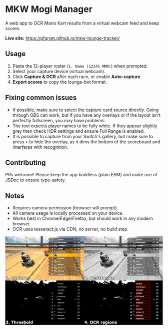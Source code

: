 # MKW Mogi Manager

A web app to OCR Mario Kart results from a virtual webcam feed and keep scores.

**Live site:** https://pfqniet.github.io/mkw-lounge-tracker/

## Usage
1. Paste the 12-player roster (`1. Name (12345 MMR)`) when prompted.
2. Select your capture device (virtual webcam).
3. Click **Capture & OCR** after each race, or enable **Auto-capture**.
4. **Export scores** to copy the lounge-bot format.

## Fixing common issues
- If possible, make sure to select the capture card source directly. Going through OBS can work, but if you have any overlays or if the layout isn't perfectly fullscreen, you may have problems.
- The tool expects player names to be fully white. If they appear slightly grey then check HDR settings and ensure Full Range is enabled.
- It is possible to capture from your Switch's gallery, but make sure to press <kbd>+</kbd> to hide the overlay, as it dims the bottom of the scoreboard and interferes with recognition.

## Contributing
PRs welcome! Please keep the app buildless (plain ESM) and make use of JSDoc to ensure type-safety.

## Notes
- Requires camera permission (browser will prompt).
- All camera usage is locally processed on your device.
- Works best in Chrome/Edge/Firefox; but should work in any modern browser.
- OCR uses tesseract.js via CDN; no server, no build step.

![Process demonstration](./img/process-demo.jpg)
